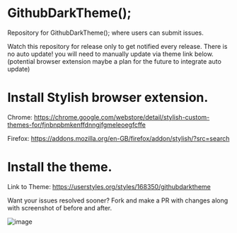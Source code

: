 # GithubDarkTheme();
Repository for GithubDarkTheme(); where users can submit issues.

Watch this repository for release only to get notified every release. There is no auto update! you will need to manually update via theme link below. (potential browser extension maybe a plan for the future to integrate auto update)

# Install Stylish browser extension.
Chrome: https://chrome.google.com/webstore/detail/stylish-custom-themes-for/fjnbnpbmkenffdnngjfgmeleoegfcffe

Firefox: https://addons.mozilla.org/en-GB/firefox/addon/stylish/?src=search

# Install the theme.
Link to Theme: https://userstyles.org/styles/168350/githubdarktheme

Want your issues resolved sooner? Fork and make a PR with changes along with screenshot of before and after.

![image](https://i.gyazo.com/21ad1e0850b0259867cc1803a5b68bdc.png)
